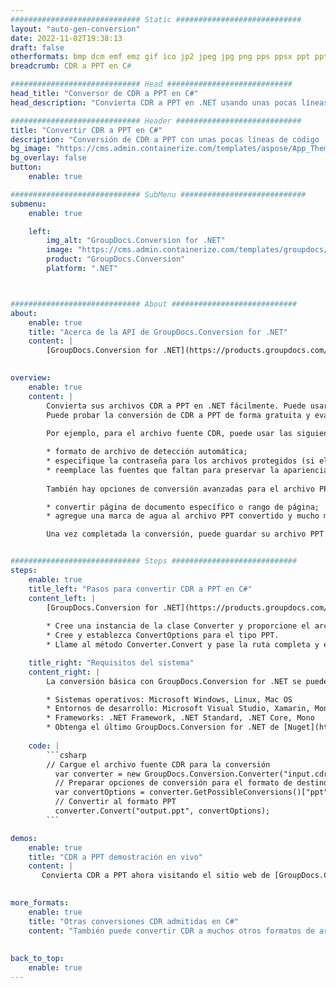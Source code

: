 ```yaml
---
############################# Static ############################
layout: "auto-gen-conversion"
date: 2022-11-02T19:38:13
draft: false
otherformats: bmp dcm emf emz gif ico jp2 jpeg jpg png pps ppsx ppt pptx psb psd svg svgz tga tif tiff webp wmf wmz
breadcrumb: CDR a PPT en C#

############################# Head ############################
head_title: "Conversor de CDR a PPT en C#"
head_description: "Convierta CDR a PPT en .NET usando unas pocas líneas de código. Utilice la API de conversión de documentos de GroupDocs para convertir más de 160 formatos de archivo."

############################# Header ############################
title: "Convertir CDR a PPT en C#"
description: "Conversión de CDR a PPT con unas pocas líneas de código .NET"
bg_image: "https://cms.admin.containerize.com/templates/aspose/App_Themes/V3/images/bg/header1.png"
bg_overlay: false
button:
    enable: true

############################# SubMenu ############################
submenu:
    enable: true

    left:
        img_alt: "GroupDocs.Conversion for .NET"
        image: "https://cms.admin.containerize.com/templates/groupdocs/images/product-logos/90x90-noborder/groupdocs-conversion-net.png"
        product: "GroupDocs.Conversion"
        platform: ".NET"



############################# About ############################
about:
    enable: true
    title: "Acerca de la API de GroupDocs.Conversion for .NET"
    content: |
        [GroupDocs.Conversion for .NET](https://products.groupdocs.com/conversion/net/) se puede usar para convertir Microsoft Word, Excel, PowerPoint, PDF, Visio y otros formatos. GroupDocs.Conversion es una API independiente que es adecuada para sistemas internos y de back-end donde se requiere un alto rendimiento. No depende de ningún software como Microsoft u Open Office.
    

overview:
    enable: true
    content: |
        Convierta sus archivos CDR a PPT en .NET fácilmente. Puede usar solo un par de líneas de código C# en cualquier plataforma de su elección, como Windows, Linux, macOS.
        Puede probar la conversión de CDR a PPT de forma gratuita y evaluar la calidad de los resultados de la conversión. Junto con los escenarios de conversión de archivos simples, puede probar opciones más avanzadas para cargar el archivo de origen CDR y para guardar el resultado de salida PPT. 
        
        Por ejemplo, para el archivo fuente CDR, puede usar las siguientes opciones de carga:

        * formato de archivo de detección automática;
        * especifique la contraseña para los archivos protegidos (si el formato de archivo lo admite);
        * reemplace las fuentes que faltan para preservar la apariencia del documento.
        
        También hay opciones de conversión avanzadas para el archivo PPT:

        * convertir página de documento específico o rango de página;
        * agregue una marca de agua al archivo PPT convertido y mucho más.

        Una vez completada la conversión, puede guardar su archivo PPT en la ruta del archivo local o en cualquier almacenamiento de terceros como FTP, Amazon S3, Google Drive, Dropbox, etc. Tenga en cuenta que para convertir CDR a PPT no es necesario instalar ningún software adicional, como MS Office, Open Office, Adobe Acrobat Reader, etc.


############################# Steps ############################
steps:
    enable: true
    title_left: "Pasos para convertir CDR a PPT en C#"
    content_left: |
        [GroupDocs.Conversion for .NET](https://products.groupdocs.com/conversion/net/) facilita a los desarrolladores convertir un archivo CDR a PPT con unas pocas líneas de código.
        
        * Cree una instancia de la clase Converter y proporcione el archivo CDR con la ruta completa
        * Cree y establezca ConvertOptions para el tipo PPT.
        * Llame al método Converter.Convert y pase la ruta completa y el formato (PPT) como parámetro

    title_right: "Requisitos del sistema"
    content_right: |
        La conversión básica con GroupDocs.Conversion for .NET se puede realizar en unos pocos pasos simples. Nuestras API son compatibles con todas las principales plataformas y sistemas operativos. Antes de ejecutar el código a continuación, asegúrese de tener instalados los siguientes requisitos previos en su sistema.

        * Sistemas operativos: Microsoft Windows, Linux, Mac OS
        * Entornos de desarrollo: Microsoft Visual Studio, Xamarin, MonoDevelop
        * Frameworks: .NET Framework, .NET Standard, .NET Core, Mono
        * Obtenga el último GroupDocs.Conversion for .NET de [Nuget](https://www.nuget.org/packages/groupdocs.conversion)
         
    code: |
        ```csharp    
        // Cargue el archivo fuente CDR para la conversión
          var converter = new GroupDocs.Conversion.Converter("input.cdr");
          // Preparar opciones de conversión para el formato de destino PPT
          var convertOptions = converter.GetPossibleConversions()["ppt"].ConvertOptions;
          // Convertir al formato PPT
          converter.Convert("output.ppt", convertOptions);
        ```

demos:
    enable: true
    title: "CDR a PPT demostración en vivo"
    content: |
       Convierta CDR a PPT ahora visitando el sitio web de [GroupDocs.Conversion App](https://products.groupdocs.app/conversion/family). La demostración en línea tiene las siguientes ventajas
          

more_formats:
    enable: true
    title: "Otras conversiones CDR admitidas en C#"
    content: "También puede convertir CDR a muchos otros formatos de archivo. Consulte la lista a continuación."
       
       
back_to_top:
    enable: true
---
```

